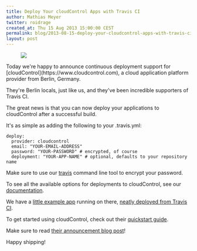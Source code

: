 ```yaml
---
title: Deploy Your cloudControl Apps with Travis CI
author: Mathias Meyer
twitter: roidrage
created_at: Thu 15 Aug 2013 15:00:00 CEST
permalink: blog/2013-08-15-deploy-your-cloudcontrol-apps-with-travis-ci
layout: post
---
```

<figure class="small right">
  <a href="https://www.cloudcontrol.com"><img src="/images/cloudcontrol.png"/></a>
</figure>
Today we're happy to announce continuous deployment support for
[cloudControl](https://www.cloudcontrol.com), a cloud application platform
provider from Berlin, Germany.

They're Berlin locals, just like us, and they've been incredible supporters of
Travis CI.

The great news is that you can now deploy your applications to cloudControl
after a successful build.

It's as simple as adding the following to your .travis.yml:

    deploy:
      provider: cloudcontrol
      email: "YOUR-EMAIL-ADDRESS"
      password: "YOUR-PASSWORD" # encrypted, of course
      deployment: "YOUR-APP-NAME" # optional, defaults to your repository name

Make sure to use our [travis](https://github.com/travis-ci/travis) command line
tool to encrypt your password.

To see all the available options for deployments to cloudControl, see our
[documentation](http://about.travis-ci.org/docs/user/deployment/cloudcontrol/).

We have a [little example app](https://github.com/rkh/ruby-sinatra-example-app)
running on there, [neatly deployed from Travis
CI](http://myfoo.cloudcontrolled.com).

To get started using cloudControl, check out their [quickstart
guide](https://www.cloudcontrol.com/dev-center/Quickstart).

Make sure to read [their announcement blog
post](https://www.cloudcontrol.com/blog/support-for-travis-ci)!

Happy shipping!
